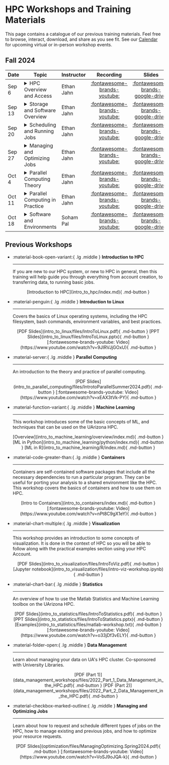 <link rel="stylesheet" href="assets/stylesheets/images.css">

# HPC Workshops and Training Materials

This page contains a catalogue of our previous training materials. Feel free to browse, interact, download, and share as you see fit. See our [Calendar](../calendar/) for upcoming virtual or in-person workshop events. 

## Fall 2024

| Date | Topic | Instructor | Recording | Slides | 
| - | - | - | :-: | :-: | 
|Sep 6  | <details><summary>HPC Overview and Access</summary>An introduction to what HPC is, basics of the U of A’s HPC, how to create an account and login. Motivates the usage of HPC including examples from many research areas; outlines several common misconceptions about HPC; introduces the U of A’s clusters; describes the basics of the UA HPC system architecture, including node types and proper usage. This workshop is aimed at first-time HPC users, or users new to the U of A’s HPC system. No programming experience is assumed or required. Basic computer literacy is recommended.</details> | Ethan Jahn | [:fontawesome-brands-youtube:](https://youtu.be/-coYkKonS0o) | [:fontawesome-brands-google-drive:](https://docs.google.com/presentation/d/1DLCz4FHqqOKCyZMl5nkgfYhn7E8RFEqu76_EH0vOLws/edit?usp=sharing)
|Sep 13 | <details><summary>Storage and Software Overview</summary>An introduction to the HPC systems related to data storage and software. Outlines the details of the HPC high performance storage system, the rental storage system, Research Desktop Attached Storage (R-DAS), and AWS Tier 2 storage. Covers the basics of Linux file permissions in the context of a shared cluster, including our conventions and best practices. Outlines methods for transferring files to/from the HPC storage system. Describes the module system used to provide software to users, and provides guidelines for personal software installations. Familiarity with basic programming recommended but not required. Participants should be familiar with topics covered in Workshop 1.</details> | Ethan Jahn | [:fontawesome-brands-youtube:](https://youtu.be/blF9zL5E_2Q) | [:fontawesome-brands-google-drive:](https://docs.google.com/presentation/d/1X19vX_aIYxP87JsA6VIItWgAeyyEjb9eiaGbiv2u6Zc/edit?usp=sharing)
|Sep 20 | <details><summary>Scheduling and Running Jobs</summary>The ins-and-outs of running jobs on the HPC system. Provides details related to partitions and CPU-time allocations in relation to the scheduling system. Describes HPC hardware information relevant to submitting resource requests. Covers details for each type of job, including Open OnDemand graphical jobs, interactive terminal sessions, batch jobs, and array jobs. Provides best practices and clarification related to the queueing system and Slurm terminology. A basic batch job example is included. Basic programming experience including familiarity with bash recommended but not required. Participants should be familiar with topics covered in Workshops 1 and 2.</details> | Ethan Jahn | [:fontawesome-brands-youtube:](https://youtu.be/Swz0tgj4iBs) | [:fontawesome-brands-google-drive:](https://docs.google.com/presentation/d/18IoGcKwaip4-P6xDlXMm46aTlpfquu9XDUVF7lGNs5c/edit?usp=sharing)
|Sep 27 | <details><summary>Managing and Optimizing Jobs</summary>Motivates, defines, and describes tools/techniques for managing jobs, including Open OnDemand and command-line tools (both provided by Slurm – e.g. ```squeue``` – and other tools such as ```seff``` and ```job-history```). Provides detailed examples and use cases for these tools. Additionally provides clarity and motivation for job optimization, including decreasing time to result and improving overall HPC throughput. Outlines best practices and principles of constructing optimal resource requests. Basic programming experience and familiarity with previous workshop topics is recommended.</details> | Ethan Jahn | [:fontawesome-brands-youtube:](https://youtu.be/qrN-6FwWtp4) | [:fontawesome-brands-google-drive:](https://docs.google.com/presentation/d/19c9C_GETjAbZaPp6uKA-hhJwgcGTv69kMsbP62USScA/edit?usp=sharing)
|Oct 4  | <details><summary>Parallel Computing Theory</summary>An introduction to the principles and concepts of computing. Discusses basics of computer architecture and serial computing to provide context for developments in parallel computing. Covers paradigms and models of parallel computing. Other topics include scaling laws, load balancing, task decomposition, asynchronous computation, overhead, meta-parallelism, etc. Basics of writing parallel algorithms will be discussed. Basic programming experience and familiarity with general computing concepts are recommended.</details> | Ethan Jahn | [:fontawesome-brands-youtube:](https://youtu.be/cE9rECTe6Pg) | [:fontawesome-brands-google-drive:](https://docs.google.com/presentation/d/1u7Q8wPxZkGTi2PwacuOwcLBxJhDhh2BM5JEfdDly2pY/edit?usp=sharing)
|Oct 11 | <details><summary>Parallel Computing in Practice</summary>Implementing parallelization often looks very different than describing it in abstract terms. Building on the previous session’s material, this workshop will aim to provide some guidelines and examples of parallelization in practice. Software discussed includes OpenMPI, Python (multiprocessing & mpi4py), R (parallel), Matlab, and potentially others. Some basic programming experience and familiarity with all previous workshop topics are highly recommended.</details> | Ethan Jahn | [:fontawesome-brands-youtube:](https://youtu.be/EaJ6o9aGMMU) | [:fontawesome-brands-google-drive:](https://docs.google.com/presentation/d/1TVUCFptdlNuir8WQwvo6kPzk1wko_2Rdw7NnunSck2Q/edit?usp=sharing)
|Oct 18 | <details><summary>Software and Environments</summary>Debugging problems on the HPC is easier if you have reproducible environments. This workshop will provide some general guidelines and examples that you can follow to create and maintain such environments. It will focus on Python and R projects, and potentially an example for compiled languages.</details> | Soham Pal | [:fontawesome-brands-youtube:](https://youtu.be/Y0Ki07S8jK8) | [:fontawesome-brands-google-drive:](https://drive.google.com/file/d/1KWVOSmDfq3YmMjNJlqXRzIBTjrW1SBce/view?usp=drive_link)

## Previous Workshops

<div class="grid cards" markdown>


-   :material-book-open-variant:{ .lg .middle } __Introduction to HPC__

    ---

    If you are new to our HPC system, or new to HPC in general, then this training will help guide you through everything from account creation, to transferring data, to running basic jobs.

    <center>
    [Introduction to HPC](intro_to_hpc/index.md){ .md-button }
	</center>

-   :material-penguin:{ .lg .middle } __Introduction to Linux__

    ---

    Covers the basics of Linux operating systems, including the HPC filesystem, bash commands, environment variables, and best practices. 

    <center>
    	[PDF Slides](intro_to_linux/files/IntroToLinux.pdf){ .md-button }
    	[PPT Slides](intro_to_linux/files/IntroToLinux.pptx){ .md-button }
    	[:fontawesome-brands-youtube: Video](https://www.youtube.com/watch?v=9JIRVJjGOxU){ .md-button }
	</center>

-   :material-server:{ .lg .middle } __Parallel Computing__

    ---

    An introduction to the theory and practice of parallel computing.

    <center>
    	[PDF Slides](intro_to_parallel_computing/files/IntrotoParallelSummer2024.pdf){ .md-button }
    	[:fontawesome-brands-youtube: Video](https://www.youtube.com/watch?v=xEAX3tVk-PY){ .md-button }
	</center>

-   :material-function-variant:{ .lg .middle } __Machine Learning__

    ---

    This workshop introduces some of the basic concepts of ML, and techniques that can be used on the UArizona HPC.

    <center>
    [Overview](intro_to_machine_learning/overview/index.md){ .md-button }
	[ML in Python](intro_to_machine_learning/python/index.md){ .md-button }
	[ML in R](intro_to_machine_learning/R/index.md){ .md-button }
	</center>

-   :material-code-greater-than:{ .lg .middle } __Containers__

    ---

   	Containers are self-contained software packages that include all the necessary dependencies to run a particular program. They can be useful for porting your analysis to a shared environment like the HPC. This workshop covers the basics of containers and how to use them on HPC.

    <center>
    [Intro to Containers](intro_to_containers/index.md){ .md-button }
    [:fontawesome-brands-youtube: Video](https://www.youtube.com/watch?v=nPt8C9gX1eY){ .md-button }
    </center>

-   :material-chart-multiple:{ .lg .middle } __Visualization__

    ---

   	This workshop provides an introduction to some concepts of visualization. It is done in the context of HPC so you will be able to follow along with the practical examples section using your HPC Account.

    <center>
	[PDF Slides](intro_to_visualization/files/IntroToViz.pdf){ .md-button }
	[Jupyter notebook](intro_to_visualization/files/intro-viz-workshop.ipynb){ .md-button }
	</center>

-   :material-chart-bar:{ .lg .middle } __Statistics__

    ---

   	An overview of how to use the Matlab Statistics and Machine Learning toolbox on the UArizona HPC.

    <center>
	[PDF Slides](intro_to_statistics/files/IntroToStatistics.pdf){ .md-button }
	[PPT Slides](intro_to_statistics/files/IntroToStatistics.pptx){ .md-button }
	[Examples](intro_to_statistics/files/matlab-workshop.txt){ .md-button }
    [:fontawesome-brands-youtube: Video](https://www.youtube.com/watch?v=o33jDf3vELY){ .md-button }
	</center>

-   :material-folder-open:{ .lg .middle } __Data Management__

    ---

    Learn about managing your data on UA's HPC cluster. Co-sponsored with University Libraries.

    <center>
	[PDF (Part 1)](data_management_workshops/files/2022_Part_1_Data_Management_in_the_HPC.pdf){ .md-button }
	[PDF (Part 2)](data_management_workshops/files/2022_Part_2_Data_Management_in_the_HPC.pdf){ .md-button }
	</center>

-   :material-checkbox-marked-outline:{ .lg .middle } __Managing and Optimizing Jobs__

    ---

    Learn about how to request and schedule different types of jobs on the HPC, how to manage existing and previous jobs, and how to optimize your resource requests.

    <center>
	[PDF Slides](optimization/files/ManagingOptimizing.Spring2024.pdf){ .md-button }
	[:fontawesome-brands-youtube: Video](https://www.youtube.com/watch?v=VoSJ9oJQA-k){ .md-button }
	</center>

</div>